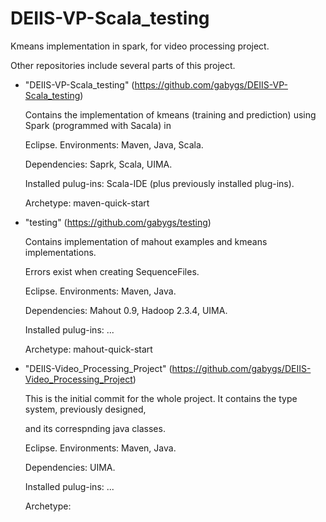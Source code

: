 DEIIS-VP-Scala_testing
======================

Kmeans implementation in spark, for video processing project.

Other repositories include several parts of this project.  

* "DEIIS-VP-Scala_testing" (https://github.com/gabygs/DEIIS-VP-Scala_testing)
   
   Contains the implementation of kmeans (training and prediction) using Spark (programmed with Sacala) in
   
   Eclipse. Environments: Maven, Java, Scala. 
   
   Dependencies: Saprk, Scala, UIMA.
   
   Installed pulug-ins: Scala-IDE (plus previously installed plug-ins).
   
   Archetype: maven-quick-start
   
* "testing" (https://github.com/gabygs/testing)
   
   Contains implementation of mahout examples and kmeans implementations.
   
   Errors exist when creating SequenceFiles.
   
   Eclipse. Environments: Maven, Java. 
   
   Dependencies: Mahout 0.9, Hadoop 2.3.4, UIMA.
   
   Installed pulug-ins: ...
   
   Archetype: mahout-quick-start
   
* "DEIIS-Video_Processing_Project" (https://github.com/gabygs/DEIIS-Video_Processing_Project)  
   
   This is the initial commit for the whole project. It contains the type system, previously designed, 
   
   and its correspnding java classes.
   
   Eclipse. Environments: Maven, Java. 
   
   Dependencies: UIMA.
   
   Installed pulug-ins: ...
   
   Archetype: 
   
   
